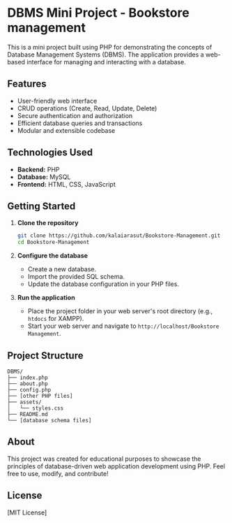 # DBMS Mini Project - Bookstore management

This is a mini project built using PHP for demonstrating the concepts of Database Management Systems (DBMS). The application provides a web-based interface for managing and interacting with a database.

## Features

- User-friendly web interface
- CRUD operations (Create, Read, Update, Delete)
- Secure authentication and authorization
- Efficient database queries and transactions
- Modular and extensible codebase

## Technologies Used

- **Backend:** PHP
- **Database:** MySQL
- **Frontend:** HTML, CSS, JavaScript

## Getting Started

1. **Clone the repository**
   ```bash
   git clone https://github.com/kalaiarasut/Bookstore-Management.git
   cd Bookstore-Management
   ```

2. **Configure the database**
   - Create a new database.
   - Import the provided SQL schema. 
   - Update the database configuration in your PHP files.

3. **Run the application**
   - Place the project folder in your web server's root directory (e.g., `htdocs` for XAMPP).
   - Start your web server and navigate to `http://localhost/Bookstore Management`.

## Project Structure

```
DBMS/
├── index.php
├── about.php
├── config.php
├── [other PHP files]
├── assets/
│   └── styles.css
├── README.md
└── [database schema files]
```

## About

This project was created for educational purposes to showcase the principles of database-driven web application development using PHP. Feel free to use, modify, and contribute!

## License

[MIT License]
